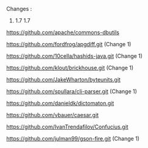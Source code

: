 Changes :
1.	<source>1.7</source>
	 <target>1.7</target>



https://github.com/apache/commons-dbutils

https://github.com/fordfrog/apgdiff.git (Change 1)

https://github.com/10cella/hashids-java.git (Change 1)

https://github.com/klout/brickhouse.git (Change 1)

https://github.com/JakeWharton/byteunits.git

https://github.com/spullara/cli-parser.git (Change 1)

https://github.com/danieldk/dictomaton.git

https://github.com/vbauer/caesar.git

https://github.com/IvanTrendafilov/Confucius.git

https://github.com/julman99/gson-fire.git (Change 1)
